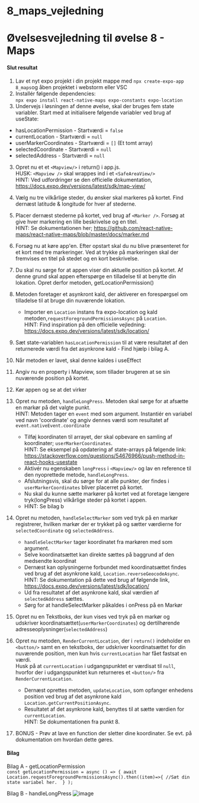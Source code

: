 # 8_maps_vejledning

# Øvelsesvejledning til øvelse 8 - Maps

#### Slut resultat

1. Lav et nyt expo projekt i din projekt mappe med `npx create-expo-app 8_maps`og åben projektet i webstorm eller VSC
2. Installér følgende dependencies:<br/>
   `npx expo install react-native-maps expo-constants expo-location
   `
3.	Undervejs i løsningen af denne øvelse, skal der bruges fem state variabler. Start med at initialisere følgende variabler ved brug af useState:
- hasLocationPermission - Startværdi = `false`
- currentLocation - Startværdi = `null`
- userMarkerCoordinates - Startværdi = `[]` (Et tomt array)
- selectedCoordinate - Startværdi = `null`
- selectedAddress - Startværdi = `null`

3.	Opret nu et et `<Mapview/>` i return() i app.js.<br/>HUSK: `<Mapview />` skal wrappes ind i et `<SafeAreaView/>`<br/>
HINT: Ved udfordringer se den officielle dokumentation, https://docs.expo.dev/versions/latest/sdk/map-view/

4. Vælg nu tre vilkårlige steder, du ønsker skal markeres på kortet. Find dernæst latitude & longitude for hver af stederne.
5. Placer dernæst stederne på kortet, ved brug af `<Marker />`. Forsøg at give hver markering en lille beskrivelse og en titel.<br/>
   HINT: Se dokumentationen her; https://github.com/react-native-maps/react-native-maps/blob/master/docs/marker.md
6. Forsøg nu at køre app'en. Efter opstart skal du nu blive præsenteret for et kort med tre markeringer. Ved at trykke på markeringen skal der fremvises en titel på stedet og en kort beskrivelse. 

7. Du skal nu sørge for at appen viser din aktuelle position på kortet. Af denne grund skal appen efterspørge en tilladelse til at benytte din lokation. Opret derfor metoden, getLocationPermission()
8. Metoden foretager et asynkront kald, der aktiverer en forespørgsel om tilladelse til at bruge din nuværende lokation.
   - Importer en `Location` instans fra expo-location og kald metoden,`requestForegroundPermissionsAsync` på `Location`.<br/>
    HINT: Find inspiration på den officielle vejledning: https://docs.expo.dev/versions/latest/sdk/location/
9. Sæt state-variablen `hasLocationPermission` til at være resultatet af den returnerede værdi fra det asynkrone kald - Find hjælp i bilag A.
10. Når metoden er lavet, skal denne kaldes i useEffect
11. Angiv nu en property i Mapview, som tillader brugeren at se sin nuværende position på kortet. 
12. Kør appen og se at det virker 
13. Opret nu metoden, `handleLongPress`. Metoden skal sørge for at afsætte en markør på det valgte punkt.<br/>HINT: Metoden tager en `event` med som argument. Instantiér en variabel ved navn 'coordinate' og angiv dennes værdi som resultatet af `event.nativeEvent.coordinate`
    - Tilføj koordinaten til arrayet, der skal opbevare en samling af koordinater; `userMarkerCoordinates`.<br/>HINT: Se eksempel på opdatering af state-arrays på følgende link: https://stackoverflow.com/questions/54676966/push-method-in-react-hooks-usestate
    - Aktivér nu egenskaben `longPress` i `<Mapview/>` og lav en reference til den nyoprettede metode, `handleLongPress`.
    - Afslutningsvis, skal du sørge for at alle punkter, der findes i `userMarkerCoordinates` bliver placerret på kortet.
    - Nu skal du kunne sætte markører på kortet ved at foretage længere tryk(longPress) vilkårlige steder på kortet i appen. 
    - HINT: Se bilag b
14. Opret nu metoden, `handleSelectMarker` som ved tryk på en markør registrerer, hvilken markør der er trykket på og sætter værdierne for `selectedCoordinate` og `selectedAddress`. 
    - `handleSelectMarker` tager koordinatet fra markøren med som argument. 
    - Selve koordinatsættet kan direkte sættes på baggrund af den medsendte koordinat
    - Dernæst kan oplysningerne forbundet med koordinatsættet findes ved brug af det asynkrone kald, `Location.reverseGeocodeAsync`.<br/>HINT: Se dokumentation på dette ved brug af følgende link, https://docs.expo.dev/versions/latest/sdk/location/  
    - Ud fra resultatet af det asynkrone kald, skal værdien af `selectedAddress` sættes. 
    - Sørg for at handleSelectMarker påkaldes i onPress på en Markør
15. Opret nu en Tekstboks, der kun vises ved tryk på en markør og udskriver koordinatsættet(`userMarkerCoordinates`) og dertilhørende adresseoplysninger(`selectedAddress`)
16. Opret nu metoden, `RenderCurrentLocation`, der i `return()` indeholder en `<button/>` samt en en tekstboks, der udskriver koordinatsættet for din nuværende position, men kun hvis `currentLocation` har fået fastsat en værdi. <br/>Husk på at `currentLocation` i udgangspunktet er værdisat til `null`, hvorfor der i udgangspunktet kun returneres et `<button/>` fra `RenderCurrentLocation`.
    - Dernæst oprettes metoden, `updateLocation`, som opfanger enhedens position ved brug af det asynkrone kald `Location.getCurrentPositionAsync`.
    - Resultatet af det asynkrone kald, benyttes til at sætte værdien for `currentLocation`.<br/>HINT: Se dokumentationen fra punkt 8.
17. BONUS - Prøv at lave en function der sletter dine koordinater. Se evt. på dokumentation om hvordan dette gøres.

    
#### Bilag 

Bilag A - getLocationPermission <br/>
`
   const getLocationPermission = async () =>
   { await Location.requestForegroundPermissionsAsync().then((item)=>{
   //Sæt din state variabel her. 
   } );
`


Bilag B - handleLongPress
![image](https://user-images.githubusercontent.com/55731954/137005491-deebf184-2ed9-4bf8-bbb5-68a73eee98d5.png)



